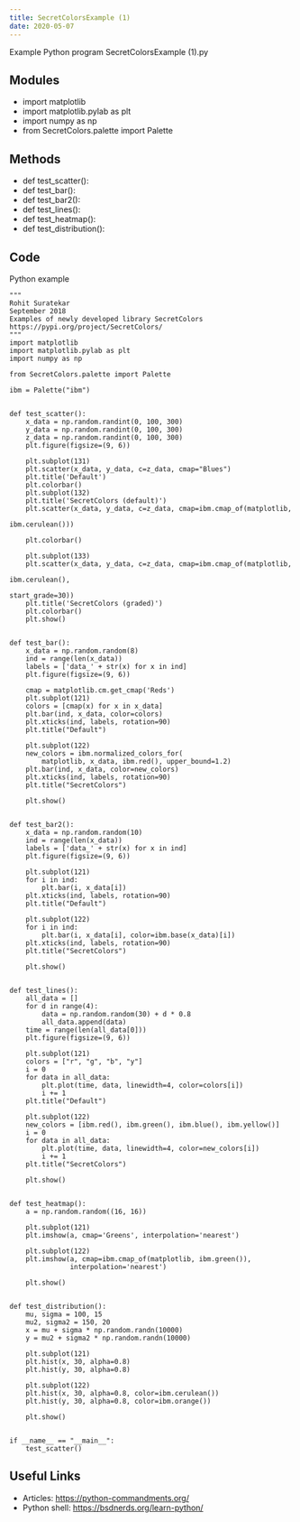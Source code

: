 ```yaml
---
title: SecretColorsExample (1)
date: 2020-05-07
---
```

Example Python program SecretColorsExample (1).py

## Modules

* import matplotlib
* import matplotlib.pylab as plt
* import numpy as np
* from SecretColors.palette import Palette

## Methods

* def test_scatter():
* def test_bar():
* def test_bar2():
* def test_lines():
* def test_heatmap():
* def test_distribution():

## Code

Python example

    """
    Rohit Suratekar
    September 2018
    Examples of newly developed library SecretColors
    https://pypi.org/project/SecretColors/
    """
    import matplotlib
    import matplotlib.pylab as plt
    import numpy as np
    
    from SecretColors.palette import Palette
    
    ibm = Palette("ibm")
    
    
    def test_scatter():
        x_data = np.random.randint(0, 100, 300)
        y_data = np.random.randint(0, 100, 300)
        z_data = np.random.randint(0, 100, 300)
        plt.figure(figsize=(9, 6))
    
        plt.subplot(131)
        plt.scatter(x_data, y_data, c=z_data, cmap="Blues")
        plt.title('Default')
        plt.colorbar()
        plt.subplot(132)
        plt.title('SecretColors (default)')
        plt.scatter(x_data, y_data, c=z_data, cmap=ibm.cmap_of(matplotlib,
                                                               ibm.cerulean()))
    
        plt.colorbar()
    
        plt.subplot(133)
        plt.scatter(x_data, y_data, c=z_data, cmap=ibm.cmap_of(matplotlib,
                                                               ibm.cerulean(),
                                                               start_grade=30))
        plt.title('SecretColors (graded)')
        plt.colorbar()
        plt.show()
    
    
    def test_bar():
        x_data = np.random.random(8)
        ind = range(len(x_data))
        labels = ['data_' + str(x) for x in ind]
        plt.figure(figsize=(9, 6))
    
        cmap = matplotlib.cm.get_cmap('Reds')
        plt.subplot(121)
        colors = [cmap(x) for x in x_data]
        plt.bar(ind, x_data, color=colors)
        plt.xticks(ind, labels, rotation=90)
        plt.title("Default")
    
        plt.subplot(122)
        new_colors = ibm.normalized_colors_for(
            matplotlib, x_data, ibm.red(), upper_bound=1.2)
        plt.bar(ind, x_data, color=new_colors)
        plt.xticks(ind, labels, rotation=90)
        plt.title("SecretColors")
    
        plt.show()
    
    
    def test_bar2():
        x_data = np.random.random(10)
        ind = range(len(x_data))
        labels = ['data_' + str(x) for x in ind]
        plt.figure(figsize=(9, 6))
    
        plt.subplot(121)
        for i in ind:
            plt.bar(i, x_data[i])
        plt.xticks(ind, labels, rotation=90)
        plt.title("Default")
    
        plt.subplot(122)
        for i in ind:
            plt.bar(i, x_data[i], color=ibm.base(x_data)[i])
        plt.xticks(ind, labels, rotation=90)
        plt.title("SecretColors")
    
        plt.show()
    
    
    def test_lines():
        all_data = []
        for d in range(4):
            data = np.random.random(30) + d * 0.8
            all_data.append(data)
        time = range(len(all_data[0]))
        plt.figure(figsize=(9, 6))
    
        plt.subplot(121)
        colors = ["r", "g", "b", "y"]
        i = 0
        for data in all_data:
            plt.plot(time, data, linewidth=4, color=colors[i])
            i += 1
        plt.title("Default")
    
        plt.subplot(122)
        new_colors = [ibm.red(), ibm.green(), ibm.blue(), ibm.yellow()]
        i = 0
        for data in all_data:
            plt.plot(time, data, linewidth=4, color=new_colors[i])
            i += 1
        plt.title("SecretColors")
    
        plt.show()
    
    
    def test_heatmap():
        a = np.random.random((16, 16))
    
        plt.subplot(121)
        plt.imshow(a, cmap='Greens', interpolation='nearest')
    
        plt.subplot(122)
        plt.imshow(a, cmap=ibm.cmap_of(matplotlib, ibm.green()),
                   interpolation='nearest')
    
        plt.show()
    
    
    def test_distribution():
        mu, sigma = 100, 15
        mu2, sigma2 = 150, 20
        x = mu + sigma * np.random.randn(10000)
        y = mu2 + sigma2 * np.random.randn(10000)
    
        plt.subplot(121)
        plt.hist(x, 30, alpha=0.8)
        plt.hist(y, 30, alpha=0.8)
    
        plt.subplot(122)
        plt.hist(x, 30, alpha=0.8, color=ibm.cerulean())
        plt.hist(y, 30, alpha=0.8, color=ibm.orange())
    
        plt.show()
    
    
    if __name__ == "__main__":
        test_scatter()

## Useful Links

- Articles: https://python-commandments.org/
- Python shell: https://bsdnerds.org/learn-python/
